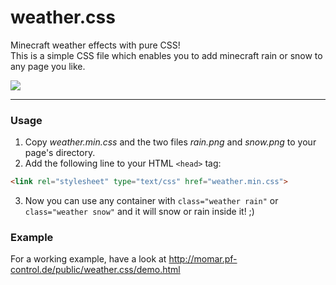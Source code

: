 weather.css
===========

Minecraft weather effects with pure CSS!  
This is a simple CSS file which enables you to add minecraft rain or snow to any page you like.

<img src="http://momar.pf-control.de/public/weather.css/demo.jpg">

---

### Usage
1. Copy *weather.min.css* and the two files *rain.png* and *snow.png* to your page's directory.  
2. Add the following line to your HTML `<head>` tag:
```html
<link rel="stylesheet" type="text/css" href="weather.min.css">
```
3. Now you can use any container with `class="weather rain"` or `class="weather snow"` and it will snow or rain inside it! ;)

### Example
For a working example, have a look at http://momar.pf-control.de/public/weather.css/demo.html
